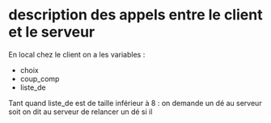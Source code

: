 # description des appels entre le client et le serveur

En local chez le client on a les variables :
 - choix
 - coup_comp
 - liste_de

Tant quand liste_de est de taille inférieur à 8 :
    on demande un dé au serveur
    soit on dit au serveur de relancer un dé si il 